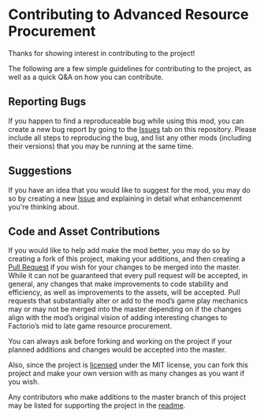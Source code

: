 # Contributing to Advanced Resource Procurement

Thanks for showing interest in contributing to the project!

The following are a few simple guidelines for contributing to the project, as well as a quick Q&A on how you can contribute.

## Reporting Bugs

If you happen to find a reproduceable bug while using this mod, you can create a new bug report by going to the [Issues](https://github.com/MatokHunt/Advanced-Resource-Procurement/issues) tab on this repository. Please include all steps to reproducing the bug, and list any other mods (including their versions) that you may be running at the same time.

## Suggestions

If you have an idea that you would like to suggest for the mod, you may do so by creating a new [Issue](https://github.com/MatokHunt/Advanced-Resource-Procurement/issues) and explaining in detail what enhancemenmt you're thinking about.

## Code and Asset Contributions

If you would like to help add make the mod better, you may do so by creating a fork of this project, making your additions, and then creating a [Pull Request](https://github.com/MatokHunt/Advanced-Resource-Procurement/pulls) if you wish for your changes to be merged into the master. While it can not be guaranteed that every pull request will be accepted, in general, any changes that make improvements to code stability and efficiency, as well as improvements to the assets, will be accepted. Pull requests that substantially alter or add to the mod’s game play mechanics may or may not be merged into the master depending on if the changes align with the mod’s original vision of adding interesting changes to Factorio’s mid to late game resource procurement.

You can always ask before forking and working on the project if your planned additions and changes would be accepted into the master.

Also, since the project is [licensed](LICENSE.md) under the MIT license, you can fork this project and make your own version with as many changes as you want if you wish.

Any contributors who make additions to the master branch of this project may be listed for supporting the project in the [readme](README.md).
